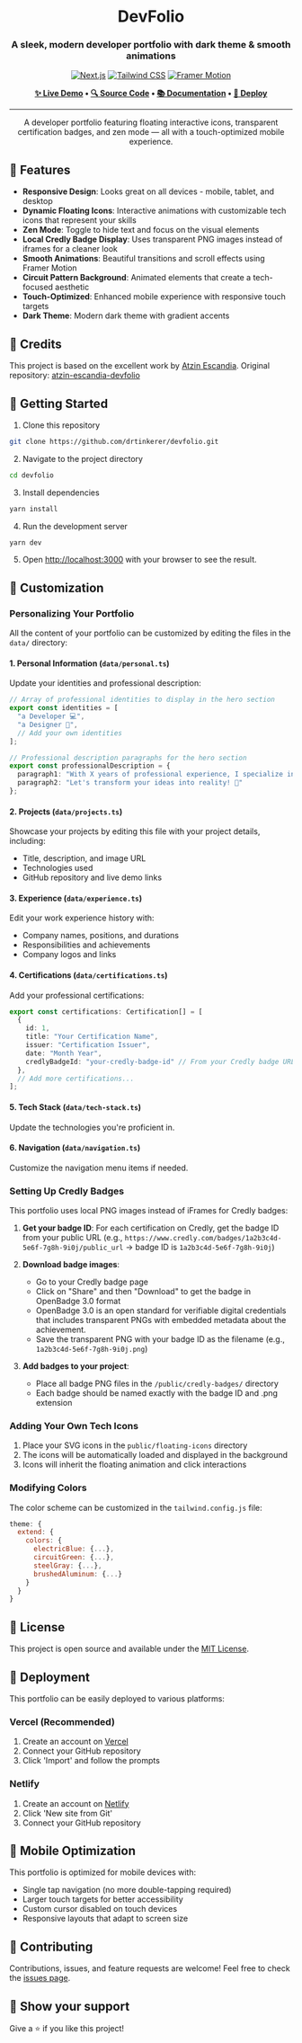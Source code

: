 <div align="center">

# DevFolio

### A sleek, modern developer portfolio with dark theme & smooth animations

[![Next.js](https://img.shields.io/badge/Built%20with-Next.js-000000?style=for-the-badge&logo=nextdotjs)](https://nextjs.org/)
[![Tailwind CSS](https://img.shields.io/badge/Styled%20with-Tailwind%20CSS-38B2AC?style=for-the-badge&logo=tailwindcss&logoColor=white)](https://tailwindcss.com/)
[![Framer Motion](https://img.shields.io/badge/Animated%20with-Framer%20Motion-0055FF?style=for-the-badge&logo=framer&logoColor=white)](https://www.framer.com/motion/)

**[✨ Live Demo](https://devfolio-ten-plum.vercel.app/) • [🔍 Source Code](https://github.com/drtinkerer/devfolio) • [📚 Documentation](#customization) • [🚀 Deploy](#deployment)**

</div>

<hr>

<div align="center">
<p>A developer portfolio featuring floating interactive icons, transparent certification badges, and zen mode — all with a touch-optimized mobile experience.</p>
</div>


## 🌟 Features

- **Responsive Design**: Looks great on all devices - mobile, tablet, and desktop
- **Dynamic Floating Icons**: Interactive animations with customizable tech icons that represent your skills
- **Zen Mode**: Toggle to hide text and focus on the visual elements
- **Local Credly Badge Display**: Uses transparent PNG images instead of iframes for a cleaner look
- **Smooth Animations**: Beautiful transitions and scroll effects using Framer Motion
- **Circuit Pattern Background**: Animated elements that create a tech-focused aesthetic
- **Touch-Optimized**: Enhanced mobile experience with responsive touch targets
- **Dark Theme**: Modern dark theme with gradient accents

## 🙏 Credits

This project is based on the excellent work by [Atzin Escandia](https://github.com/atzinescandia). Original repository: [atzin-escandia-devfolio](https://github.com/atzinescandia/atzin-escandia-devfolio)

## 🚀 Getting Started

1. Clone this repository
```bash
git clone https://github.com/drtinkerer/devfolio.git
```

2. Navigate to the project directory
```bash
cd devfolio
```

3. Install dependencies
```bash
yarn install
```

4. Run the development server
```bash
yarn dev
```

5. Open [http://localhost:3000](http://localhost:3000) with your browser to see the result.

## 🎨 Customization

### Personalizing Your Portfolio

All the content of your portfolio can be customized by editing the files in the `data/` directory:

#### 1. Personal Information (`data/personal.ts`)

Update your identities and professional description:

```typescript
// Array of professional identities to display in the hero section
export const identities = [
  "a Developer 💻",
  "a Designer 🎨",
  // Add your own identities
];

// Professional description paragraphs for the hero section
export const professionalDescription = {
  paragraph1: "With X years of professional experience, I specialize in... [your main professional paragraph]",
  paragraph2: "Let's transform your ideas into reality! 🚀"
};
```

#### 2. Projects (`data/projects.ts`)

Showcase your projects by editing this file with your project details, including:
- Title, description, and image URL
- Technologies used
- GitHub repository and live demo links

#### 3. Experience (`data/experience.ts`)

Edit your work experience history with:
- Company names, positions, and durations
- Responsibilities and achievements
- Company logos and links

#### 4. Certifications (`data/certifications.ts`)

Add your professional certifications:

```typescript
export const certifications: Certification[] = [
  {
    id: 1,
    title: "Your Certification Name",
    issuer: "Certification Issuer",
    date: "Month Year",
    credlyBadgeId: "your-credly-badge-id" // From your Credly badge URL
  },
  // Add more certifications...
];
```

#### 5. Tech Stack (`data/tech-stack.ts`)

Update the technologies you're proficient in.

#### 6. Navigation (`data/navigation.ts`)

Customize the navigation menu items if needed.

### Setting Up Credly Badges

This portfolio uses local PNG images instead of iFrames for Credly badges:

1. **Get your badge ID**: For each certification on Credly, get the badge ID from your public URL (e.g., `https://www.credly.com/badges/1a2b3c4d-5e6f-7g8h-9i0j/public_url` → badge ID is `1a2b3c4d-5e6f-7g8h-9i0j`)

2. **Download badge images**: 
   - Go to your Credly badge page
   - Click on "Share" and then "Download" to get the badge in OpenBadge 3.0 format
   - OpenBadge 3.0 is an open standard for verifiable digital credentials that includes transparent PNGs with embedded metadata about the achievement.
   - Save the transparent PNG with your badge ID as the filename (e.g., `1a2b3c4d-5e6f-7g8h-9i0j.png`)

3. **Add badges to your project**:
   - Place all badge PNG files in the `/public/credly-badges/` directory
   - Each badge should be named exactly with the badge ID and .png extension

### Adding Your Own Tech Icons

1. Place your SVG icons in the `public/floating-icons` directory
2. The icons will be automatically loaded and displayed in the background
3. Icons will inherit the floating animation and click interactions

### Modifying Colors

The color scheme can be customized in the `tailwind.config.js` file:
```js
theme: {
  extend: {
    colors: {
      electricBlue: {...},
      circuitGreen: {...},
      steelGray: {...},
      brushedAluminum: {...}
    }
  }
}
```

## 📝 License

This project is open source and available under the [MIT License](LICENSE).

## 🚀 Deployment

This portfolio can be easily deployed to various platforms:

### Vercel (Recommended)

1. Create an account on [Vercel](https://vercel.com)
2. Connect your GitHub repository
3. Click 'Import' and follow the prompts

### Netlify

1. Create an account on [Netlify](https://netlify.com)
2. Click 'New site from Git'
3. Connect your GitHub repository

## 📱 Mobile Optimization

This portfolio is optimized for mobile devices with:
- Single tap navigation (no more double-tapping required)
- Larger touch targets for better accessibility
- Custom cursor disabled on touch devices
- Responsive layouts that adapt to screen size

## 🤝 Contributing

Contributions, issues, and feature requests are welcome! Feel free to check the [issues page](issues).

## 💫 Show your support

Give a ⭐️ if you like this project!
